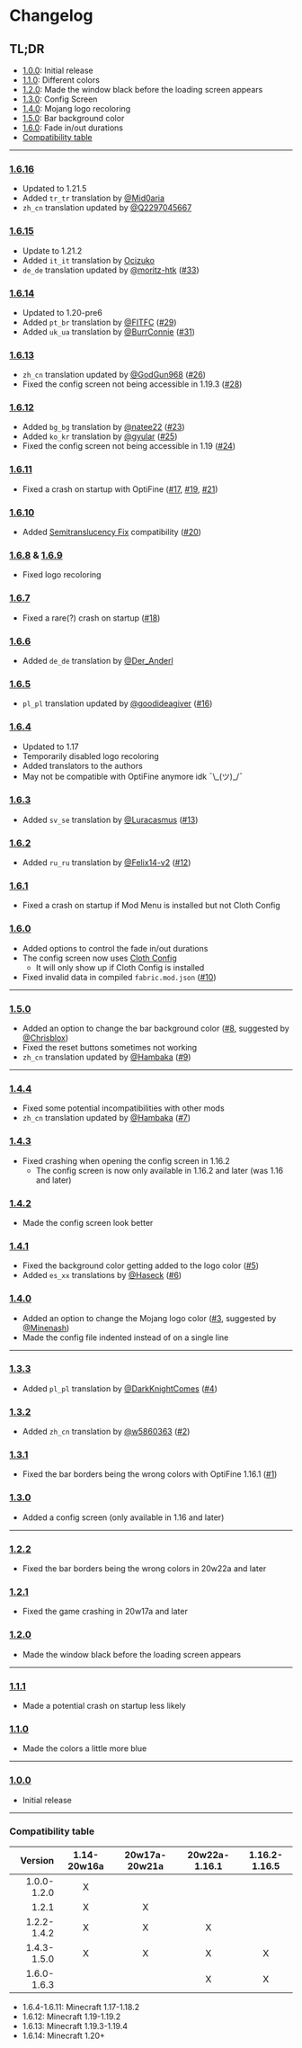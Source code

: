 # Changelog

## TL;DR
- [1.0.0](#100): Initial release
- [1.1.0](#110): Different colors
- [1.2.0](#120): Made the window black before the loading screen appears
- [1.3.0](#130): Config Screen
- [1.4.0](#140): Mojang logo recoloring
- [1.5.0](#150): Bar background color
- [1.6.0](#160): Fade in/out durations
- [Compatibility table](#compatibility-table)

---

### [1.6.16]
- Updated to 1.21.5
- Added `tr_tr` translation by [@Mid0aria](https://github.com/Mid0aria)
- `zh_cn` translation updated by [@Q2297045667](https://github.com/Q2297045667)

### [1.6.15]
- Update to 1.21.2
- Added `it_it` translation by [Ocizuko](https://legacy.curseforge.com/members/awesome_nobel58/projects)
- `de_de` translation updated by [@moritz-htk](https://github.com/moritz-htk) ([#33](https://github.com/A5b84/dark-loading-screen/pull/33))

### [1.6.14]
- Updated to 1.20-pre6
- Added `pt_br` translation by [@FITFC](https://github.com/FITFC) ([#29](https://github.com/A5b84/dark-loading-screen/pull/29))
- Added `uk_ua` translation by [@BurrConnie](https://github.com/BurrConnie) ([#31](https://github.com/A5b84/dark-loading-screen/pull/31))

### [1.6.13]
- `zh_cn` translation updated by [@GodGun968](https://github.com/GodGun968) ([#26](https://github.com/A5b84/dark-loading-screen/pull/26))
- Fixed the config screen not being accessible in 1.19.3 ([#28](https://github.com/A5b84/dark-loading-screen/issues/28))

### [1.6.12]
- Added `bg_bg` translation by [@natee22](https://github.com/natee22) ([#23](https://github.com/A5b84/dark-loading-screen/issues/23))
- Added `ko_kr` translation by [@gyular](https://github.com/gyular) ([#25](https://github.com/A5b84/dark-loading-screen/pull/25))
- Fixed the config screen not being accessible in 1.19 ([#24](https://github.com/A5b84/dark-loading-screen/issues/24))

### [1.6.11]
- Fixed a crash on startup with OptiFine ([#17](https://github.com/A5b84/dark-loading-screen/issues/17), [#19](https://github.com/A5b84/dark-loading-screen/issues/19), [#21](https://github.com/A5b84/dark-loading-screen/issues/21))

### [1.6.10]
- Added [Semitranslucency Fix](https://modrinth.com/mod/semitranslucency) compatibility ([#20](https://github.com/A5b84/dark-loading-screen/issues/20))

### [1.6.8] & [1.6.9]
- Fixed logo recoloring

### [1.6.7]
- Fixed a rare(?) crash on startup ([#18](https://github.com/A5b84/dark-loading-screen/issues/18))

### [1.6.6]
- Added `de_de` translation by [@Der_Anderl](https://www.curseforge.com/members/der_anderl/)

### [1.6.5]
- `pl_pl` translation updated by [@goodideagiver](https://github.com/goodideagiver) ([#16](https://github.com/A5b84/dark-loading-screen/pull/16))

### [1.6.4]
- Updated to 1.17
- Temporarily disabled logo recoloring
- Added translators to the authors
- May not be compatible with OptiFine anymore idk ¯\\\_(ツ)_/¯

### [1.6.3]
- Added `sv_se` translation by [@Luracasmus](https://github.com/Luracasmus) ([#13](https://github.com/A5b84/dark-loading-screen/pull/13))

### [1.6.2]
- Added `ru_ru` translation by [@Felix14-v2](https://github.com/Felix14-v2) ([#12](https://github.com/A5b84/dark-loading-screen/issues/12))

### [1.6.1]
- Fixed a crash on startup if Mod Menu is installed but not Cloth Config

### [1.6.0]
- Added options to control the fade in/out durations
- The config screen now uses [Cloth Config](https://www.curseforge.com/minecraft/mc-mods/cloth-config)
  - It will only show up if Cloth Config is installed
- Fixed invalid data in compiled `fabric.mod.json` ([#10](https://github.com/A5b84/dark-loading-screen/pull/10))

---

### [1.5.0]
- Added an option to change the bar background color ([#8](https://github.com/A5b84/dark-loading-screen/issues/8), suggested by [@Chrisblox](https://github.com/Chrisblox))
- Fixed the reset buttons sometimes not working
- `zh_cn` translation updated by [@Hambaka](https://github.com/Hambaka) ([#9](https://github.com/A5b84/dark-loading-screen/pull/9))

---

### [1.4.4]
- Fixed some potential incompatibilities with other mods
- `zh_cn` translation updated by [@Hambaka](https://github.com/Hambaka) ([#7](https://github.com/A5b84/dark-loading-screen/pull/7))

### [1.4.3]
- Fixed crashing when opening the config screen in 1.16.2
  - The config screen is now only available in 1.16.2 and later (was 1.16 and later)

### [1.4.2]
- Made the config screen look better

### [1.4.1]
- Fixed the background color getting added to the logo color ([#5](https://github.com/A5b84/dark-loading-screen/issues/5))
- Added `es_xx` translations by [@Haseck](https://github.com/Haseck) ([#6](https://github.com/A5b84/dark-loading-screen/pull/6))

### [1.4.0]
- Added an option to change the Mojang logo color ([#3](https://github.com/A5b84/dark-loading-screen/issues/3), suggested by [@Minenash](https://github.com/Minenash))
- Made the config file indented instead of on a single line

---

### [1.3.3]
- Added `pl_pl` translation by [@DarkKnightComes](https://github.com/DarkKnightComes) ([#4](https://github.com/A5b84/dark-loading-screen/pull/4))

### [1.3.2]
- Added `zh_cn` translation by [@w5860363](https://github.com/w5860363) ([#2](https://github.com/A5b84/dark-loading-screen/pull/2))

### [1.3.1]
- Fixed the bar borders being the wrong colors with OptiFine 1.16.1 ([#1](https://github.com/A5b84/dark-loading-screen/issues/1))

### [1.3.0]
- Added a config screen (only available in 1.16 and later)

---

### [1.2.2]
- Fixed the bar borders being the wrong colors in 20w22a and later

### [1.2.1]
- Fixed the game crashing in 20w17a and later

### [1.2.0]
- Made the window black before the loading screen appears

---

### [1.1.1]
- Made a potential crash on startup less likely

### [1.1.0]
- Made the colors a little more blue

---

### [1.0.0]
- Initial release

---

### Compatibility table
|     Version | 1.14-20w16a | 20w17a-20w21a | 20w22a-1.16.1 | 1.16.2-1.16.5 |
|------------:|:-----------:|:-------------:|:-------------:|:-------------:|
| 1.0.0-1.2.0 |      X      |               |               |               |
|       1.2.1 |      X      |       X       |               |               |
| 1.2.2-1.4.2 |      X      |       X       |       X       |               |
| 1.4.3-1.5.0 |      X      |       X       |       X       |       X       |
| 1.6.0-1.6.3 |             |               |       X       |       X       |

- 1.6.4-1.6.11: Minecraft 1.17-1.18.2
- 1.6.12: Minecraft 1.19-1.19.2
- 1.6.13: Minecraft 1.19.3-1.19.4
- 1.6.14: Minecraft 1.20+


[1.0.0]: https://github.com/A5b84/dark-loading-screen/releases/tag/v1.0.0
[1.1.0]: https://github.com/A5b84/dark-loading-screen/releases/tag/v1.1.0
[1.1.1]: https://github.com/A5b84/dark-loading-screen/releases/tag/v1.1.1
[1.2.0]: https://github.com/A5b84/dark-loading-screen/releases/tag/v1.2.0
[1.2.1]: https://github.com/A5b84/dark-loading-screen/releases/tag/v1.2.1
[1.2.2]: https://github.com/A5b84/dark-loading-screen/releases/tag/v1.2.2
[1.3.0]: https://github.com/A5b84/dark-loading-screen/releases/tag/v1.3.0
[1.3.1]: https://github.com/A5b84/dark-loading-screen/releases/tag/v1.3.1
[1.3.2]: https://github.com/A5b84/dark-loading-screen/releases/tag/v1.3.2
[1.3.3]: https://github.com/A5b84/dark-loading-screen/releases/tag/v1.3.3
[1.4.0]: https://github.com/A5b84/dark-loading-screen/releases/tag/v1.4.0
[1.4.1]: https://github.com/A5b84/dark-loading-screen/releases/tag/v1.4.1
[1.4.2]: https://github.com/A5b84/dark-loading-screen/releases/tag/v1.4.2
[1.4.3]: https://github.com/A5b84/dark-loading-screen/releases/tag/v1.4.3
[1.4.4]: https://github.com/A5b84/dark-loading-screen/releases/tag/v1.4.4
[1.5.0]: https://github.com/A5b84/dark-loading-screen/releases/tag/v1.5.0
[1.6.0]: https://github.com/A5b84/dark-loading-screen/releases/tag/v1.6.0
[1.6.1]: https://github.com/A5b84/dark-loading-screen/releases/tag/v1.6.1
[1.6.2]: https://github.com/A5b84/dark-loading-screen/releases/tag/v1.6.2
[1.6.3]: https://github.com/A5b84/dark-loading-screen/releases/tag/v1.6.3
[1.6.4]: https://github.com/A5b84/dark-loading-screen/releases/tag/v1.6.4
[1.6.5]: https://github.com/A5b84/dark-loading-screen/releases/tag/v1.6.5
[1.6.6]: https://github.com/A5b84/dark-loading-screen/releases/tag/v1.6.6
[1.6.7]: https://github.com/A5b84/dark-loading-screen/releases/tag/v1.6.7
[1.6.8]: https://github.com/A5b84/dark-loading-screen/releases/tag/v1.6.8
[1.6.9]: https://github.com/A5b84/dark-loading-screen/releases/tag/v1.6.9
[1.6.10]: https://github.com/A5b84/dark-loading-screen/releases/tag/v1.6.10
[1.6.11]: https://github.com/A5b84/dark-loading-screen/releases/tag/v1.6.11
[1.6.12]: https://github.com/A5b84/dark-loading-screen/releases/tag/v1.6.12
[1.6.13]: https://github.com/A5b84/dark-loading-screen/releases/tag/v1.6.13
[1.6.14]: https://github.com/A5b84/dark-loading-screen/releases/tag/v1.6.14
[1.6.15]: https://github.com/A5b84/dark-loading-screen/releases/tag/v1.6.15
[1.6.16]: https://github.com/A5b84/dark-loading-screen/releases/tag/v1.6.16
